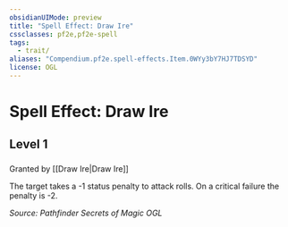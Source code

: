 ```yaml
---
obsidianUIMode: preview
title: "Spell Effect: Draw Ire"
cssclasses: pf2e,pf2e-spell
tags:
  - trait/
aliases: "Compendium.pf2e.spell-effects.Item.0WYy3bY7HJ7TDSYD"
license: OGL
---
```

# Spell Effect: Draw Ire
## Level 1
### 






Granted by [[Draw Ire|Draw Ire]]

The target takes a -1 status penalty to attack rolls. On a critical failure the penalty is -2.

*Source: Pathfinder Secrets of Magic*
*OGL*